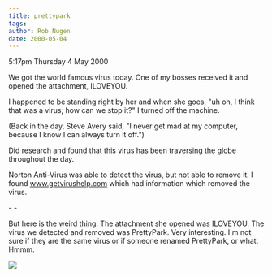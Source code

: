 ```yaml
---
title: prettypark
tags: 
author: Rob Nugen
date: 2000-05-04
---
```


<p class=date>5:17pm Thursday 4 May 2000</p>

<p>We got the world famous virus today.  One of my bosses received it and opened the attachment, ILOVEYOU.

<p>I happened to be standing right by her and when she goes, "uh oh, I think that was a virus; how can we stop it?"  I turned off the machine.

<p>(Back in the day, Steve Avery said, "I never get mad at my computer, because I know I can always turn it off.")

<p>Did research and found that this virus has been traversing the globe throughout the day.  

<p>Norton Anti-Virus was able to detect the virus, but not able to remove it.  I found <a href="http://www.getvirushelp.com">www.getvirushelp.com</a> which had information which removed the virus.

<p>- -

<p>But here is the weird thing:  The attachment she opened was ILOVEYOU.  The virus we detected and removed was PrettyPark.  Very interesting.  I'm not sure if they are the same virus or if someone renamed PrettyPark, or what.  Hmmm.

<p><img src="/images/rob/wL-ROB.gif">

